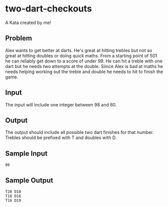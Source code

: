# two-dart-checkouts
A Kata created by me!

## Problem
Alex wants to get better at darts. He's great at hitting trebles but not so great at hitting doubles or doing quick maths. From a starting point of 501 he can reliably get down to a score of under 99. He can hit a treble with one dart but he needs two attempts at the double. Siince Alex is bad at maths he needs helping working out the treble and double he needs to hit to finish the game.

## Input
The input will include one integer between 98 and 60.

## Output
The output should include all possible two dart finishes for that number. Trebles should be prefixed with T and doubles with D.

## Sample Input
``` shell
86
```

## Sample Output
``` shell
T20 D10
T18 D16
T16 D19
```
